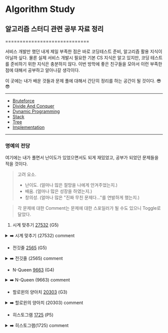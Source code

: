 # Algorithm Study
## 알고리즘 스터디 관련 공부 자료 정리

=============================

  서비스 개발만 했던 내게 제일 부족한 점은 바로 코딩테스트 준비, 알고리즘 활용 지식이 아닐까 싶다.
  물론 실제 서비스 개발시 필요한 기본 CS 지식은 알고 있지만, 코딩 테스트를 준비하기 위한 지식은 충분하지 않다.
  이번 방학에 좋은 친구들을 모아서 이런 부족한 점에 대해서 공부하고 알아나갈 생각이다. 
  
  이 곳에는 내가 배운 것들과 문제 풀에 대해서 간단히 정리를 하는 공간이 될 것이다. 😎😎
  
-----------------------------
- [Bruteforce](https://github.com/KyumKyum/Algorithm_Study/tree/main/Bruteforce)
- [Divide And Conquer](https://github.com/KyumKyum/Algorithm_Study/tree/main/DivideAndConquer)
- [Dynamic Programming](https://github.com/KyumKyum/Algorithm_Study/tree/main/DP)
- [Stack](https://github.com/KyumKyum/Algorithm_Study/tree/main/Stack)
- [Tree](https://github.com/KyumKyum/Algorithm_Study/tree/main/Tree)
- [Implementation](https://github.com/KyumKyum/Algorithm_Study/tree/main/Implementation)

-----------------------------
### 명예의 전당
여기에는 내가 풀면서 난이도가 있었으면서도 되게 재밌었고, 공부가 되었던 문제들을 적을 것이다. 
> 고려 요소.
>  - 난이도. (얼마나 많은 절망을 나에게 안겨주었는지.)
>  - 배움. (얼마나 많은 성장을 하였는지.)
>  - 창의성. (얼마나 많은 "진짜 무친 문제다..."를 연발하게 했는지.)


> 각 문제에 대한 Comment는 문제에 대한 스포일러가 될 수도 있으니 Toggle로 달았다.


1. 시계 맞추기 [27532](https://www.acmicpc.net/problem/27532) (G5)
<details>
<summary>➡️ 시계 맞추기 (27532) comment</summary>
나에게 있어 Bruteforce의 새로운 시야를 갖게 해 준 문제. Backtracking이 없이는 BF는 쉬운 문제 아니냐고 자만하던 나에게 철퇴를 때렸던 문제...ㅋㅋ
</details>

- 전깃줄 [2565](https://www.acmicpc.net/problem/2565) (G5)
<details>
<summary>➡️ 전깃줄 (2565) comment</summary>
이걸 진짜 LIS로 풀 수 있을 거라고는 전혀 생각을 못했다... 3시간 고민하고 결국 풀이를 찾아봤는데, LIS로 푸는거 봤을 때 머리가 얼얼하더라ㅋㅋ
</details>

- N-Queen [9663](https://www.acmicpc.net/problem/9663) (G4)
<details>
<summary>➡️ N-Queen (9663) comment</summary>
대각선 이동을 1차원 배열에 기록하여 푼다라는 접근은 너무 새로웠다. 여기서 내가 정말 마음에 와 닿았던 코멘트: "산으로 가고 있다면 아이디어를 다시 생각해보아요"ㅋㅋㅋ
</details>

- 할로윈의 양아치 [20303](https://www.acmicpc.net/problem/20303) (G3)
<details>
<summary>➡️ 할로윈의 양아치 (20303) comment</summary>
내가 계속 헷갈리던 Knapsack 관련 문제를 완전히 이해시켜준 고마운 문제. 그리고 문제를 푼 후에 solved.ac에서 정말 웃겼던 댓글: "친구들을 분리 집합으로 감싼 다음 어른들 몰래 배낭에 넣어버리는 양아치 스브러스의 이야기"
ㅋㅋㅋㅋㅋㅋㅋㅋㅋ 근데 정말 이렇게 풀었다!
</details>

- 히스토그램 [1725](https://www.acmicpc.net/problem/1725) (P5)
<details>
<summary>➡️ 히스토그램(1725) comment</summary>
Divide & Conquer를 극한을 활용하여 푼 문제. 난 이 문제를 이미 "알고리즘 문제 해결 전략"에서 공부를 한 상태였었어서 수월했다. 나중에 다른 P 수준 문제 풀면 바뀔수도 있다.
</details>